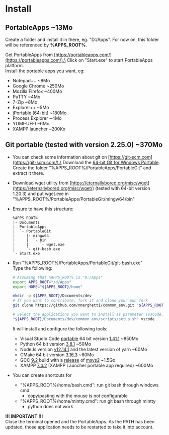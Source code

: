 # Install

## PortableApps ~13Mo

Create a folder and install it in there, eg. "D:/Apps". For now on, this folder will be referenced by **%APPS_ROOT%**.

Get PortableApps from [https://portableapps.com/](https://portableapps.com/).\
Click on "Start.exe" to start PortableApps platform.\
Install the portable apps you want, eg:

- Notepad++ ~8Mo
- Google Chrome ~250Mo
- Mozilla Firefox ~400Mo
- PuTTY ~4Mo
- 7-Zip ~8Mo
- Explorer++ ~5Mo
- jPortable (64-bit) ~180Mo
- Process Explorer ~4Mo
- YUMI-UEFI ~6Mo
- XAMPP launcher ~200Ko

## Git portable (tested with version 2.25.0) ~370Mo

- You can check some information about git on [https://git-scm.com](https://git-scm.com/).\
  Download the [64-bit Git for Windows Portable](https://github.com/git-for-windows/git/releases/download/v2.25.0.windows.1/PortableGit-2.25.0-64-bit.7z.exe).\
  Create the folder "%APPS_ROOT%/PortableApps/PortableGit" and extract it there.
- Download wget utility from [https://eternallybored.org/misc/wget](https://eternallybored.org/misc/wget/) (tested with 64-bit version 1.20.3) and put wget.exe in "%APPS_ROOT%/PortableApps/PortableGit/mingw64/bin"
- Ensure to have this structure:

  ```text
  %APPS_ROOT%
  |- Documents
  |- PortableApps
  |  `- PortableGit
  |     |- mingw64
  |     |  `- bin
  |     |     `- wget.exe
  |     `- git-bash.exe
  `- Start.exe
  ```

- Run "%APPS_ROOT%/PortableApps/PortableGit/git-bash.exe"\
  Type the following:

  ```bash
  # Assuming that %APPS_ROOT% is "D:/Apps"
  export APPS_ROOT="/d/Apps"
  export HOME="${APPS_ROOT}/home"

  mkdir -p ${APPS_ROOT}/Documents/dev
  # If you want to contribute, fork it and clone your own fork
  git clone https://github.com/nmarghetti/common_env.git "${APPS_ROOT}/Documents/dev/common_env"

  # Select the applications you want to install as parameter (vscode, node, cpp, xampp or all if you want them all)
  "${APPS_ROOT}/Documents/dev/common_env/scripts/setup.sh" vscode
  ```

  It will install and configure the following tools:

  - Visual Studio Code [portable](https://code.visualstudio.com/docs/editor/portable) 64 bit version [1.41.1](https://code.visualstudio.com/download) ~850Mo
  - Python 64 bit version [3.8.1](https://www.python.org/downloads/release/python-381/) ~50Mo
  - NodeJs version [v12.14.1](https://nodejs.org/dist/v12.14.1/) and the latest version of yarn ~60Mo
  - CMake 64 bit version [3.16.3](https://github.com/Kitware/CMake/releases/download/v3.16.3/cmake-3.16.3-win64-x64.zip) ~80Mo
  - GCC [9.2](https://gcc.gnu.org/onlinedocs/) build with a [release](http://repo.msys2.org/distrib/x86_64/) of [msys2](https://www.msys2.org/) ~1.5Go
  - XAMPP [7.4.2](https://www.apachefriends.org/download.html) (XAMPP Launcher portable app required) ~600Mo

- You can create shortcuts for
  - "%APPS_ROOT%/home/bash.cmd": run git bash through windows cmd
    - copy/pasting with the mouse is not configurable
  - "%APPS_ROOT%/home/mintty.cmd": run git bash through mintty
    - python does not work

**!!! IMPORTANT !!!**\
Close the terminal opened and the PortableApps. As the PATH has been updated, those application needs to be restarted to take it into account.

